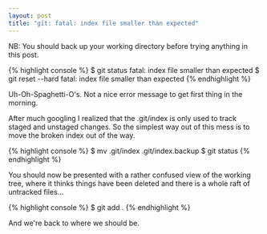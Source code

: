```yaml
---
layout: post
title: "git: fatal: index file smaller than expected"
---
```

NB: You should back up your working directory before trying anything in this post.

{% highlight console %}
$ git status
fatal: index file smaller than expected
$ git reset --hard
fatal: index file smaller than expected
{% endhighlight %}

Uh-Oh-Spaghetti-O's. Not a nice error message to get first thing in the morning.
<!--more-->
After much googling I realized that the .git/index is only used to track staged and unstaged changes. So the simplest way
out of this mess is to move the broken index out of the way.

{% highlight console %}
$ mv .git/index .git/index.backup
$ git status
{% endhighlight %}

You should now be presented with a rather confused view of the working tree, where it thinks things have been deleted and there is a whole raft of untracked files...

{% highlight console %}
$ git add .
{% endhighlight %}

And we're back to where we should be.
